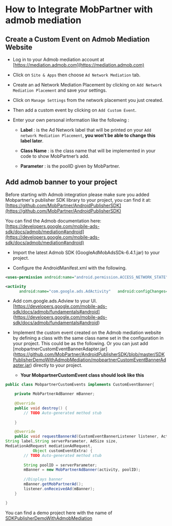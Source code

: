 # How to Integrate MobPartner with admob mediation

## Create a Custom Event on Admob Mediation Website

- Log in to your Admob mediation account at [https://mediation.admob.com](https://mediation.admob.com)

- Click on `Site & Apps` then choose `Ad Network Mediation` tab.

- Create an ad Network Mediation Placement by clicking on `Add Network Mediation Placement` and save your settings.

- Click on `Manage Settings` from the network placement you just created.

- Then add a custom event by clicking on `Add Custom Event`.

- Enter your own personal information like the following :

	- **Label** : is the Ad Network label that will be printed on your `Add network Mediation Placement`, **you won’t be able to change this label later**.

	- **Class Name** : is the class name that will be implemented in your code to show MobPartner’s add.

	- **Parameter** : is the poolID given by MobPartner.


## Add admob banner to your project

Before starting with Admob integration please make sure you added Mobpartner's publisher SDK library to your project, you can find it at:
[https://github.com/MobPartner/AndroidPublisherSDK](https://github.com/MobPartner/AndroidPublisherSDK)

You can find the Admob documentation here:
[https://developers.google.com/mobile-ads-sdk/docs/admob/mediation#android](https://developers.google.com/mobile-ads-sdk/docs/admob/mediation#android)

- Import the latest Admob SDK (GoogleAdMobAdsSDk-6.4.1.jar) to your project.

- Configure the AndroidManifest.xml with the following.

```xml
<uses-permission android:name="android.permission.ACCESS_NETWORK_STATE" />

<activity 
      android:name="com.google.ads.AdActivity"   android:configChanges="keyboard|keyboardHidden|orientation|screenLayout|uiMode|screenSize|smallestScreenSize"/>

```
- Add com.google.ads.Adview to your UI. [https://developers.google.com/mobile-ads-sdk/docs/admob/fundamentals#android] (https://developers.google.com/mobile-ads-sdk/docs/admob/fundamentals#android)

- Implement the custom event created on the Admob mediation website by defining a class with the same class name set in the configuration in your project. This could be as the following.
Or you can just add [mobpartnerCustomEventBannerAdapter.jar] (https://github.com/MobPartner/AndroidPublisherSDK/blob/master/SDKPublisherDemoWithAdmobMediation/mobpartnerCustomEventBannerAdapter.jar) directly to your project.


	- **Your MobpartnerCustomEvent class should look like this**

```java
public class MobpartnerCustomEvents implements CustomEventBanner{

	private MobPartnerAdBanner mBanner;
	
	@Override
	public void destroy() {
		// TODO Auto-generated method stub
		
	}

	@Override
	public void requestBannerAd(CustomEventBannerListener listener, Activity activity, 
String label,String serverParameter, AdSize size, 
MediationAdRequest mediationAdRequest, 
			Object customEventExtra) {
		// TODO Auto-generated method stub
		
		String poolID = serverParameter;
		mBanner = new MobPartnerAdBanner(activity, poolID);		
	
		//Displays banner
		mBanner.getMobPartnerAd();		
		listener.onReceivedAd(mBanner);
	}

}

```

You can find a demo project here with the name of [SDKPublisherDemoWithAdmobMediation](https://github.com/MobPartner/AndroidPublisherSDK/tree/master/SDKPublisherDemoWithAdmobMediation/mobPartnerPublisherSDKSampleWithAdMob)
